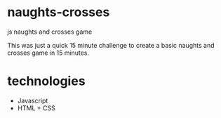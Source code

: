 # naughts-crosses
js naughts and crosses game

This was just a quick 15 minute challenge to create a basic naughts and crosses game in 15 minutes.

# technologies
  * Javascript
  * HTML + CSS
